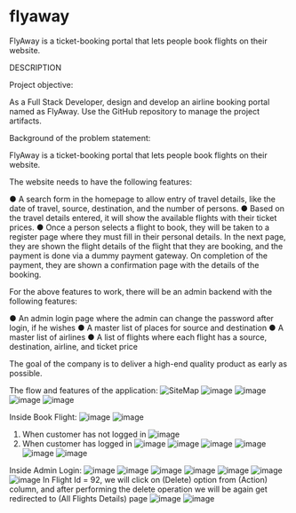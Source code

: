 # flyaway
FlyAway is a ticket-booking portal that lets people book flights on their website.

DESCRIPTION

Project objective: 

As a Full Stack Developer, design and develop an airline booking portal named as FlyAway. Use the GitHub repository to manage the project artifacts. 

 

Background of the problem statement:

FlyAway is a ticket-booking portal that lets people book flights on their website.

 

The website needs to have the following features:

● A search form in the homepage to allow entry of travel details, like the date of travel, source, destination, and the number of persons.
● Based on the travel details entered, it will show the available flights with their ticket prices.
● Once a person selects a flight to book, they will be taken to a register page where they must fill in their personal details. In the next page, they are shown the flight details of the flight that they are booking, and the payment is done via a dummy payment gateway. On completion of the payment, they are shown a confirmation page with the details of the booking.   
 

For the above features to work, there will be an admin backend with the following features:

● An admin login page where the admin can change the password after login, if he wishes
● A master list of places for source and destination
● A master list of airlines
● A list of flights where each flight has a source, destination, airline, and ticket price
     
The goal of the company is to deliver a high-end quality product as early as possible. 
 

The flow and features of the application:
![SiteMap](https://user-images.githubusercontent.com/72086679/183407936-5f5ecd9b-abe8-4b66-813c-6d82664ca173.png)
![image](https://user-images.githubusercontent.com/72086679/183408202-30932312-7c65-4b19-9492-f0035ea88769.png)
![image](https://user-images.githubusercontent.com/72086679/183408348-7b1bf51f-548d-4887-8e66-0565f86de4f2.png)
![image](https://user-images.githubusercontent.com/72086679/183408464-c13fc98a-1de2-41c3-9e03-fa1ff46a888c.png)
![image](https://user-images.githubusercontent.com/72086679/183408710-0022bcc3-d029-41e6-9783-7422ac405541.png)

Inside Book Flight:
![image](https://user-images.githubusercontent.com/72086679/183409066-57cef220-8350-4854-a816-f3854e17fc04.png)
![image](https://user-images.githubusercontent.com/72086679/183409101-c4752b9a-049d-478c-9629-dc5ad7dd9070.png)
1.	When customer has not logged in
![image](https://user-images.githubusercontent.com/72086679/183409186-d34ac1fa-ba65-42c5-a78d-4648adbe744c.png)
2.	When customer has logged in
![image](https://user-images.githubusercontent.com/72086679/183409588-65f281d9-8295-45cc-b978-835d255bb02c.png)
![image](https://user-images.githubusercontent.com/72086679/183409627-8bca01b3-4cde-4f32-93a1-52bd7ba196aa.png)
![image](https://user-images.githubusercontent.com/72086679/183409685-7a12dccf-5d56-4775-966b-e77afc525457.png)
![image](https://user-images.githubusercontent.com/72086679/183409722-b110570a-af86-472b-a2bd-7a63309b2d1d.png)
![image](https://user-images.githubusercontent.com/72086679/183409782-72b98e03-a02c-4d93-9a04-0bdcf527646c.png)
![image](https://user-images.githubusercontent.com/72086679/183409819-1b858eb1-88a2-4f1a-8c89-d2a862e8d4fc.png)


Inside Admin Login:
![image](https://user-images.githubusercontent.com/72086679/183410153-71ec285d-684a-468a-81de-5ce0d7aae335.png)
![image](https://user-images.githubusercontent.com/72086679/183410050-4138f3a1-5dae-4275-9fcd-dea57b1a9e0e.png)
![image](https://user-images.githubusercontent.com/72086679/183410098-0c9d8257-2590-45ee-904f-13911679f682.png)
![image](https://user-images.githubusercontent.com/72086679/183410224-dd7e25b4-a824-49b5-ae1f-f962931b6dfd.png)
![image](https://user-images.githubusercontent.com/72086679/183410292-8bcec001-fb31-46c2-b9c7-dab357f89fbb.png)
![image](https://user-images.githubusercontent.com/72086679/183410414-7abfc75a-d824-4efd-862f-04d3e8cc8a9e.png)
![image](https://user-images.githubusercontent.com/72086679/183410473-62cdca46-6a9a-4f3f-bc90-ecd1befa71e6.png)
In Flight Id = 92, we will click on (Delete) option from (Action) column, and after performing the delete operation we will be again get redirected to (All Flights Details) page 
![image](https://user-images.githubusercontent.com/72086679/183410569-6507162e-b531-45d3-88c1-2e69dcfe913d.png)
![image](https://user-images.githubusercontent.com/72086679/183410623-e9a06315-804d-4134-b74b-3f502b7250d1.png)
